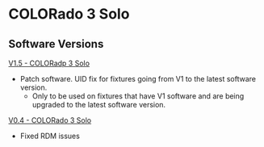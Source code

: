 # COLORado 3 Solo

## Software Versions

[V1.5 - COLORadp 3 Solo](https://github.com/Chauvet-Pro/COLORADO3SOLO/blob/d87b8ba185408d5ef4659fa0176583f227759210/firmware/V1.5_02-28-19.zip)
- Patch software. UID fix for fixtures going from V1 to the latest software version.
     * Only to be used on fixtures that have V1 software and are being upgraded to the latest software version.

[V0.4 - COLORado 3 Solo](https://github.com/Chauvet-Pro/COLORADO3SOLO/blob/d87b8ba185408d5ef4659fa0176583f227759210/firmware/V0.4_01-31-19.zip)
- Fixed RDM issues

